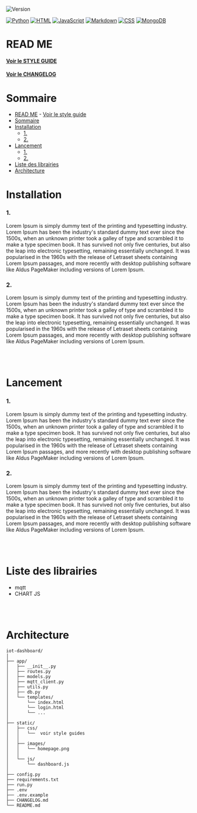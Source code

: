 ![Version](https://img.shields.io/badge/version-1.0.0-lightgrey?style=flat)

[![Python](https://img.shields.io/badge/Python-3776AB?logo=python&logoColor=fff)](#)
[![HTML](https://img.shields.io/badge/HTML-%23E34F26.svg?logo=html5&logoColor=white)](#)
[![JavaScript](https://img.shields.io/badge/JavaScript-F7DF1E?logo=javascript&logoColor=000)](#)
[![Markdown](https://img.shields.io/badge/Markdown-%23000000.svg?logo=markdown&logoColor=white)](#)
[![CSS](https://img.shields.io/badge/CSS-639?logo=css&logoColor=fff)](#)
[![MongoDB](https://img.shields.io/badge/MongoDB-%234ea94b.svg?logo=mongodb&logoColor=white)](#)



# READ ME 
#### [Voir le STYLE GUIDE](./static/styles/STYLE-GUIDE.md)
#### [Voir le CHANGELOG](./CHANGELOG.md)

# Sommaire
- [READ ME](#read-me)
      - [Voir le style guide](#voir-le-style-guide)
- [Sommaire](#sommaire)
- [Installation](#installation)
    - [1.](#1)
    - [2.](#2)
- [Lancement](#lancement)
    - [1.](#1)
    - [2.](#2-1)
- [Liste des librairies](#liste-des-librairies)
- [Architecture](#architecture)


# Installation
### 1.
Lorem Ipsum is simply dummy text of the printing and typesetting industry. Lorem Ipsum has been the industry's standard dummy text ever since the 1500s, when an unknown printer took a galley of type and scrambled it to make a type specimen book. It has survived not only five centuries, but also the leap into electronic typesetting, remaining essentially unchanged. It was popularised in the 1960s with the release of Letraset sheets containing Lorem Ipsum passages, and more recently with desktop publishing software like Aldus PageMaker including versions of Lorem Ipsum.

### 2.
Lorem Ipsum is simply dummy text of the printing and typesetting industry. Lorem Ipsum has been the industry's standard dummy text ever since the 1500s, when an unknown printer took a galley of type and scrambled it to make a type specimen book. It has survived not only five centuries, but also the leap into electronic typesetting, remaining essentially unchanged. It was popularised in the 1960s with the release of Letraset sheets containing Lorem Ipsum passages, and more recently with desktop publishing software like Aldus PageMaker including versions of Lorem Ipsum.

<br /><br />

# Lancement
### 1.
Lorem Ipsum is simply dummy text of the printing and typesetting industry. Lorem Ipsum has been the industry's standard dummy text ever since the 1500s, when an unknown printer took a galley of type and scrambled it to make a type specimen book. It has survived not only five centuries, but also the leap into electronic typesetting, remaining essentially unchanged. It was popularised in the 1960s with the release of Letraset sheets containing Lorem Ipsum passages, and more recently with desktop publishing software like Aldus PageMaker including versions of Lorem Ipsum.

### 2.
Lorem Ipsum is simply dummy text of the printing and typesetting industry. Lorem Ipsum has been the industry's standard dummy text ever since the 1500s, when an unknown printer took a galley of type and scrambled it to make a type specimen book. It has survived not only five centuries, but also the leap into electronic typesetting, remaining essentially unchanged. It was popularised in the 1960s with the release of Letraset sheets containing Lorem Ipsum passages, and more recently with desktop publishing software like Aldus PageMaker including versions of Lorem Ipsum.

<br /><br />


# Liste des librairies
- mqtt
- CHART JS

<br /><br />






# Architecture
```
iot-dashboard/
│
├── app/
│   ├── __init__.py
│   ├── routes.py
│   ├── models.py
│   ├── mqtt_client.py
│   ├── utils.py
│   ├── db.py
│   └── templates/
│       └── index.html
│       └── login.html
│       └── ...
│
├── static/
│   ├── css/
│   │   └──  voir style guides
│   │
│   ├── images/
│   │   └── homepage.png
│   │
│   └── js/
│       └── dashboard.js
│
├── config.py
├── requirements.txt
├── run.py
├── .env
├── .env.example
├── CHANGELOG.md
└── README.md
```

